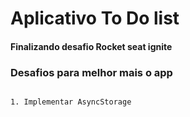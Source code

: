 # Aplicativo To Do list 
#### Finalizando desafio Rocket seat ignite 


### Desafios para melhor mais o app
~~~~~~~~~~~~~~~~~~~~~~~~~~~~~~~~~~~~~~~~~~~~~~~~~~

1. Implementar AsyncStorage

